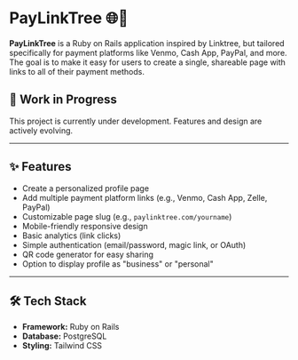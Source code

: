 # PayLinkTree 🌐💸

**PayLinkTree** is a Ruby on Rails application inspired by Linktree, but tailored specifically for payment platforms like Venmo, Cash App, PayPal, and more. The goal is to make it easy for users to create a single, shareable page with links to all of their payment methods.

## 🚧 Work in Progress

This project is currently under development. Features and design are actively evolving.

---

## ✨ Features

- Create a personalized profile page
- Add multiple payment platform links (e.g., Venmo, Cash App, Zelle, PayPal)
- Customizable page slug (e.g., `paylinktree.com/yourname`)
- Mobile-friendly responsive design
- Basic analytics (link clicks)
- Simple authentication (email/password, magic link, or OAuth)
- QR code generator for easy sharing
- Option to display profile as "business" or "personal"

---

## 🛠️ Tech Stack

- **Framework:** Ruby on Rails
- **Database:** PostgreSQL
- **Styling:** Tailwind CSS
